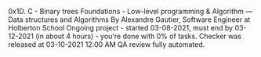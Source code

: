 0x1D. C - Binary trees
 Foundations - Low-level programming & Algorithm ― Data structures and Algorithms
 By Alexandre Gautier, Software Engineer at Holberton School
 Ongoing project - started 03-08-2021, must end by 03-12-2021 (in about 4 hours) - you're done with 0% of tasks.
 Checker was released at 03-10-2021 12:00 AM
 QA review fully automated.
